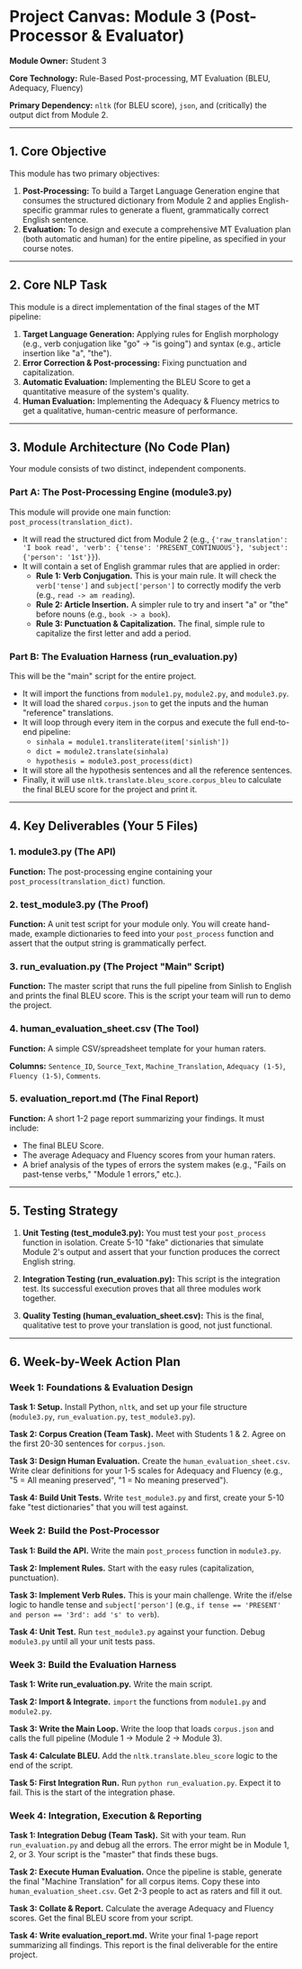 # Project Canvas: Module 3 (Post-Processor & Evaluator)

**Module Owner:** Student 3

**Core Technology:** Rule-Based Post-processing, MT Evaluation (BLEU, Adequacy, Fluency)

**Primary Dependency:** `nltk` (for BLEU score), `json`, and (critically) the output dict from Module 2.

---

## 1. Core Objective

This module has two primary objectives:

1. **Post-Processing:** To build a Target Language Generation engine that consumes the structured dictionary from Module 2 and applies English-specific grammar rules to generate a fluent, grammatically correct English sentence.
2. **Evaluation:** To design and execute a comprehensive MT Evaluation plan (both automatic and human) for the entire pipeline, as specified in your course notes.

---

## 2. Core NLP Task

This module is a direct implementation of the final stages of the MT pipeline:

1. **Target Language Generation:** Applying rules for English morphology (e.g., verb conjugation like "go" -> "is going") and syntax (e.g., article insertion like "a", "the").
2. **Error Correction & Post-processing:** Fixing punctuation and capitalization.
3. **Automatic Evaluation:** Implementing the BLEU Score to get a quantitative measure of the system's quality.
4. **Human Evaluation:** Implementing the Adequacy & Fluency metrics to get a qualitative, human-centric measure of performance.

---

## 3. Module Architecture (No Code Plan)

Your module consists of two distinct, independent components.

### Part A: The Post-Processing Engine (module3.py)

This module will provide one main function: `post_process(translation_dict)`.

- It will read the structured dict from Module 2 (e.g., `{'raw_translation': 'I book read', 'verb': {'tense': 'PRESENT_CONTINUOUS'}, 'subject': {'person': '1st'}}`).
- It will contain a set of English grammar rules that are applied in order:
  - **Rule 1: Verb Conjugation.** This is your main rule. It will check the `verb['tense']` and `subject['person']` to correctly modify the verb (e.g., `read -> am reading`).
  - **Rule 2: Article Insertion.** A simpler rule to try and insert "a" or "the" before nouns (e.g., `book -> a book`).
  - **Rule 3: Punctuation & Capitalization.** The final, simple rule to capitalize the first letter and add a period.

### Part B: The Evaluation Harness (run_evaluation.py)

This will be the "main" script for the entire project.

- It will import the functions from `module1.py`, `module2.py`, and `module3.py`.
- It will load the shared `corpus.json` to get the inputs and the human "reference" translations.
- It will loop through every item in the corpus and execute the full end-to-end pipeline:
  - `sinhala = module1.transliterate(item['sinlish'])`
  - `dict = module2.translate(sinhala)`
  - `hypothesis = module3.post_process(dict)`
- It will store all the hypothesis sentences and all the reference sentences.
- Finally, it will use `nltk.translate.bleu_score.corpus_bleu` to calculate the final BLEU score for the project and print it.

---

## 4. Key Deliverables (Your 5 Files)

### 1. module3.py (The API)

**Function:** The post-processing engine containing your `post_process(translation_dict)` function.

### 2. test_module3.py (The Proof)

**Function:** A unit test script for your module only. You will create hand-made, example dictionaries to feed into your `post_process` function and assert that the output string is grammatically perfect.

### 3. run_evaluation.py (The Project "Main" Script)

**Function:** The master script that runs the full pipeline from Sinlish to English and prints the final BLEU score. This is the script your team will run to demo the project.

### 4. human_evaluation_sheet.csv (The Tool)

**Function:** A simple CSV/spreadsheet template for your human raters.

**Columns:** `Sentence_ID`, `Source_Text`, `Machine_Translation`, `Adequacy (1-5)`, `Fluency (1-5)`, `Comments`.

### 5. evaluation_report.md (The Final Report)

**Function:** A short 1-2 page report summarizing your findings. It must include:
- The final BLEU Score.
- The average Adequacy and Fluency scores from your human raters.
- A brief analysis of the types of errors the system makes (e.g., "Fails on past-tense verbs," "Module 1 errors," etc.).

---

## 5. Testing Strategy

1. **Unit Testing (test_module3.py):** You must test your `post_process` function in isolation. Create 5-10 "fake" dictionaries that simulate Module 2's output and assert that your function produces the correct English string.

2. **Integration Testing (run_evaluation.py):** This script is the integration test. Its successful execution proves that all three modules work together.

3. **Quality Testing (human_evaluation_sheet.csv):** This is the final, qualitative test to prove your translation is good, not just functional.

---

## 6. Week-by-Week Action Plan

### Week 1: Foundations & Evaluation Design

**Task 1: Setup.** Install Python, `nltk`, and set up your file structure (`module3.py`, `run_evaluation.py`, `test_module3.py`).

**Task 2: Corpus Creation (Team Task).** Meet with Students 1 & 2. Agree on the first 20-30 sentences for `corpus.json`.

**Task 3: Design Human Evaluation.** Create the `human_evaluation_sheet.csv`. Write clear definitions for your 1-5 scales for Adequacy and Fluency (e.g., "5 = All meaning preserved", "1 = No meaning preserved").

**Task 4: Build Unit Tests.** Write `test_module3.py` and first, create your 5-10 fake "test dictionaries" that you will test against.

### Week 2: Build the Post-Processor

**Task 1: Build the API.** Write the main `post_process` function in `module3.py`.

**Task 2: Implement Rules.** Start with the easy rules (capitalization, punctuation).

**Task 3: Implement Verb Rules.** This is your main challenge. Write the if/else logic to handle tense and `subject['person']` (e.g., `if tense == 'PRESENT' and person == '3rd': add 's' to verb`).

**Task 4: Unit Test.** Run `test_module3.py` against your function. Debug `module3.py` until all your unit tests pass.

### Week 3: Build the Evaluation Harness

**Task 1: Write run_evaluation.py.** Write the main script.

**Task 2: Import & Integrate.** `import` the functions from `module1.py` and `module2.py`.

**Task 3: Write the Main Loop.** Write the loop that loads `corpus.json` and calls the full pipeline (Module 1 -> Module 2 -> Module 3).

**Task 4: Calculate BLEU.** Add the `nltk.translate.bleu_score` logic to the end of the script.

**Task 5: First Integration Run.** Run `python run_evaluation.py`. Expect it to fail. This is the start of the integration phase.

### Week 4: Integration, Execution & Reporting

**Task 1: Integration Debug (Team Task).** Sit with your team. Run `run_evaluation.py` and debug all the errors. The error might be in Module 1, 2, or 3. Your script is the "master" that finds these bugs.

**Task 2: Execute Human Evaluation.** Once the pipeline is stable, generate the final "Machine Translation" for all corpus items. Copy these into `human_evaluation_sheet.csv`. Get 2-3 people to act as raters and fill it out.

**Task 3: Collate & Report.** Calculate the average Adequacy and Fluency scores. Get the final BLEU score from your script.

**Task 4: Write evaluation_report.md.** Write your final 1-page report summarizing all findings. This report is the final deliverable for the entire project.